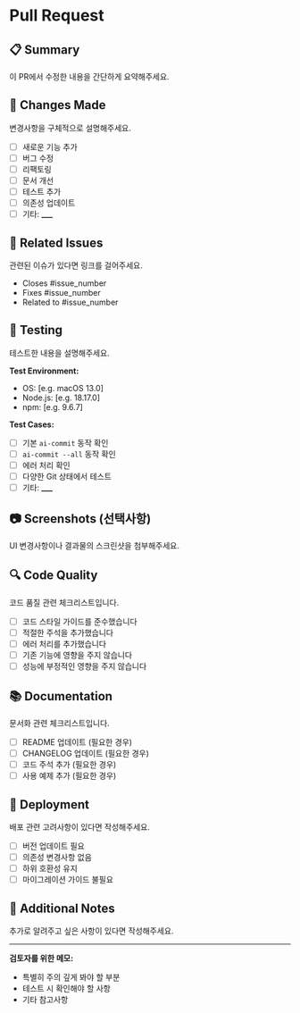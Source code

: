 # Pull Request

## 📋 Summary

이 PR에서 수정한 내용을 간단하게 요약해주세요.

## 🔄 Changes Made

변경사항을 구체적으로 설명해주세요.

- [ ] 새로운 기능 추가
- [ ] 버그 수정
- [ ] 리팩토링
- [ ] 문서 개선
- [ ] 테스트 추가
- [ ] 의존성 업데이트
- [ ] 기타: ****\_\_\_****

## 🎯 Related Issues

관련된 이슈가 있다면 링크를 걸어주세요.

- Closes #issue_number
- Fixes #issue_number
- Related to #issue_number

## 🧪 Testing

테스트한 내용을 설명해주세요.

**Test Environment:**

- OS: [e.g. macOS 13.0]
- Node.js: [e.g. 18.17.0]
- npm: [e.g. 9.6.7]

**Test Cases:**

- [ ] 기본 `ai-commit` 동작 확인
- [ ] `ai-commit --all` 동작 확인
- [ ] 에러 처리 확인
- [ ] 다양한 Git 상태에서 테스트
- [ ] 기타: ****\_\_\_****

## 📷 Screenshots (선택사항)

UI 변경사항이나 결과물의 스크린샷을 첨부해주세요.

## 🔍 Code Quality

코드 품질 관련 체크리스트입니다.

- [ ] 코드 스타일 가이드를 준수했습니다
- [ ] 적절한 주석을 추가했습니다
- [ ] 에러 처리를 추가했습니다
- [ ] 기존 기능에 영향을 주지 않습니다
- [ ] 성능에 부정적인 영향을 주지 않습니다

## 📚 Documentation

문서화 관련 체크리스트입니다.

- [ ] README 업데이트 (필요한 경우)
- [ ] CHANGELOG 업데이트 (필요한 경우)
- [ ] 코드 주석 추가 (필요한 경우)
- [ ] 사용 예제 추가 (필요한 경우)

## 🚀 Deployment

배포 관련 고려사항이 있다면 작성해주세요.

- [ ] 버전 업데이트 필요
- [ ] 의존성 변경사항 없음
- [ ] 하위 호환성 유지
- [ ] 마이그레이션 가이드 불필요

## 💬 Additional Notes

추가로 알려주고 싶은 사항이 있다면 작성해주세요.

---

**검토자를 위한 메모:**

- 특별히 주의 깊게 봐야 할 부분
- 테스트 시 확인해야 할 사항
- 기타 참고사항
